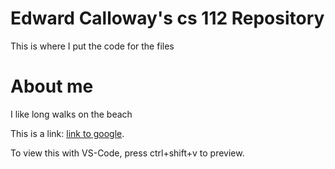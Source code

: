 # Edward Calloway's cs 112 Repository
This is where I put the code for the files

# About me 
I like long walks on the beach

This is a link: [link to google](http://google.com).

To view this with VS-Code, press ctrl+shift+v to preview.